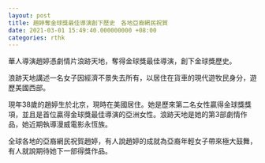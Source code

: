 ```yaml
---
layout: post
title: 趙婷奪金球獎最佳導演創下歷史　各地亞裔網民祝賀
date: 2021-03-01 15:49:40.000000000 +08:00
categories: rthk
---
```


華人導演趙婷憑劇情片浪跡天地，奪得金球獎最佳導演，創下金球獎歷史。

浪跡天地講述一名女子因經濟不景失去所有，以居住在貨車的現代遊牧民身分，遊歷美國西部。

現年38歲的趙婷生於北京，現時在美國居住。她是歷來第二名女性贏得金球獎獎項，並且是首位贏得金球獎最佳導演的亞洲女性。浪跡天地是她的第3部劇情作品，她近期執導漫威電影永恆族。

全球各地的亞裔網民祝賀趙婷，有人說趙婷的成就為亞裔年輕女子帶來極大鼓舞，有人就說期待她下一部得獎作品。
